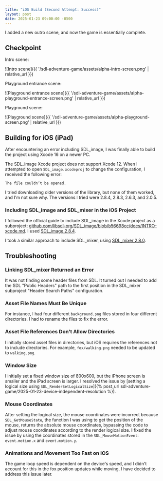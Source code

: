 ```yaml
---
title: "iOS Build (Second Attempt: Success)"
layout: post
date: 2025-01-23 09:00:00 -0500
---
```


I added a new outro scene, and now the game is essentially complete.

## Checkpoint

Intro scene:

![Intro scene]({{ '/sdl-adventure-game/assets/alpha-intro-screen.png' | relative_url }})

Playground entrance scene:

![Playground entrance scene]({{ '/sdl-adventure-game/assets/alpha-playground-entrance-screen.png' | relative_url }})

Playground scene:

![Playground scene]({{ '/sdl-adventure-game/assets/alpha-playground-screen.png' | relative_url }})

## Building for iOS (iPad)

After encountering an error including SDL_image, I was finally able to build the project using Xcode 16 on a newer PC.

The SDL_image Xcode project does not support Xcode 12. When I attempted to open `SDL_image.xcodeproj` to change the configuration, I received the following error:

```
The file couldn’t be opened.
```

I tried downloading older versions of the library, but none of them worked, and I'm not sure why. The versions I tried were 2.8.4, 2.8.3, 2.6.3, and 2.0.5.

### Including SDL_image and SDL_mixer in the iOS Project

I followed the official guide to include SDL_image in the Xcode project as a subproject: [github.com/libsdl-org/SDL_image/blob/b56698cc/docs/INTRO-xcode.md](https://github.com/libsdl-org/SDL_image/blob/b56698cc/docs/INTRO-xcode.md). I used [SDL_image 2.8.4](https://github.com/libsdl-org/SDL_image/releases/tag/release-2.8.4).

I took a similar approach to include SDL_mixer, using [SDL_mixer 2.8.0](https://github.com/libsdl-org/SDL_mixer/releases/tag/release-2.8.0).

## Troubleshooting

### Linking SDL_mixer Returned an Error

It was not finding some header files from SDL. It turned out I needed to add the SDL "Public Headers" path to the first position in the SDL_mixer subproject "Header Search Paths" configuration.

### Asset File Names Must Be Unique

For instance, I had four different `background.png` files stored in four different directories. I had to rename the files to fix the error.

### Asset File References Don't Allow Directories

I initially stored asset files in directories, but iOS requires the references not to include directories. For example, `fox/walking.png` needed to be updated to `walking.png`.

### Window Size

I initially set a fixed window size of 800x600, but the iPhone screen is smaller and the iPad screen is larger. I resolved the issue by [setting a logical size using `SDL_RenderSetLogicalSize`]({% post_url sdl-adventure-game/2025-01-23-device-independent-resolution %}).

### Mouse Coordinates

After setting the logical size, the mouse coordinates were incorrect because `SDL_GetMouseState`, the function I was using to get the position of the mouse, returns the absolute mouse coordinates, bypassing the code to adjust mouse coordinates according to the render logical size. I fixed the issue by using the coordinates stored in the `SDL_MouseMotionEvent`: `event.motion.x` and `event.motion.y`.

### Animations and Movement Too Fast on iOS

The game loop speed is dependent on the device's speed, and I didn't account for this in the fox position updates while moving. I have decided to address this issue later.
